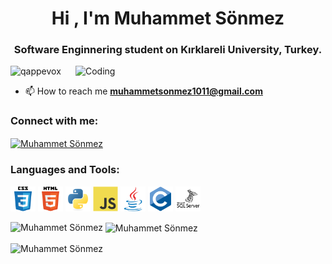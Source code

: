 <h1 align="center">Hi , I'm Muhammet Sönmez</h1>
<h3 align="center">Software Enginnering student on Kırklareli University, Turkey.</h3>
<img align="right" alt="Coding" width="400" src="https://i.pinimg.com/originals/2a/53/65/2a53651a35816f499270d8275fd5318f.gif">

<p align="left"> <img src="https://komarev.com/ghpvc/?username=qappevox&label=Profile%20views&color=0e75b6&style=flat" alt="qappevox" /> </p>


- 📫 How to reach me **muhammetsonmez1011@gmail.com**

<h3 align="left">Connect with me:</h3>
<p align="left">
<a href="https://www.linkedin.com/in/muhammet-s%C3%B6nmez-8548b1246/" target="blank"><img align="center" src="https://raw.githubusercontent.com/rahuldkjain/github-profile-readme-generator/master/src/images/icons/Social/linked-in-alt.svg" alt="Muhammet Sönmez" height="30" width="40" /></a>
</p>

<h3 align="left">Languages and Tools:</h3>
<p align="left">
  <img src="https://raw.githubusercontent.com/devicons/devicon/master/icons/css3/css3-original-wordmark.svg" alt="css3" width="40" height="40"/>
  <img src="https://raw.githubusercontent.com/devicons/devicon/master/icons/html5/html5-original-wordmark.svg" alt="html5" width="40" height="40"/>
  <img src="https://raw.githubusercontent.com/devicons/devicon/master/icons/python/python-original.svg" alt="python" width="40" height="40"/>
  <img src="https://raw.githubusercontent.com/devicons/devicon/master/icons/javascript/javascript-original.svg" alt="javascript" width="40" height="40"/>
  <img src="https://raw.githubusercontent.com/devicons/devicon/master/icons/java/java-original.svg" alt="java" width="40" height="40"/>
  <img src="https://raw.githubusercontent.com/devicons/devicon/master/icons/c/c-original.svg" alt="c" width="40" height="40"/>
  <img src="https://raw.githubusercontent.com/devicons/devicon/master/icons/microsoftsqlserver/microsoftsqlserver-plain-wordmark.svg" alt="sql-server" width="40" height="40"/>

</p>


<p><img align="left" src="https://github-readme-stats.vercel.app/api/top-langs?username=qappevox&show_icons=true&locale=en&layout=compact" alt="Muhammet Sönmez" /></p>

<p>&nbsp;<img align="center" src="https://github-readme-stats.vercel.app/api?username=qappevox&show_icons=true&locale=en" alt="Muhammet Sönmez" /></p>

<p><img align="center" src="https://github-readme-streak-stats.herokuapp.com/?user=qappevox&" alt="Muhammet Sönmez" /></p>

<!---
Qappevox/Qappevox is a ✨ special ✨ repository because its `README.md` (this file) appears on your GitHub profile.
You can click the Preview link to take a look at your changes.
--->
